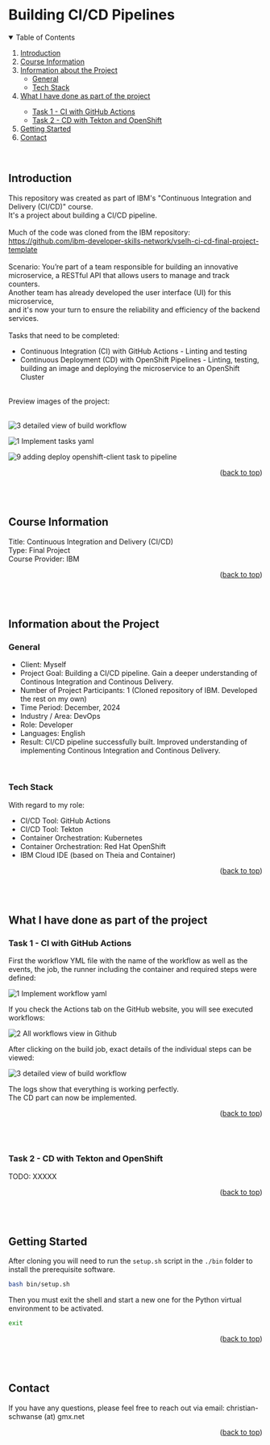 <!-- Improved compatibility of back to top link: See: https://github.com/othneildrew/Best-README-Template/pull/73 -->
<a id="readme-top"></a>

# Building CI/CD Pipelines
<!-- TABLE OF CONTENTS -->
<details open>
  <summary>Table of Contents</summary>
  <ol>
    <li><a href="#introduction">Introduction</a></li>
    <li>
      <a href="#course-information">Course Information</a>
    </li>
    <li>
      <a href="#information-about-the-project">Information about the Project</a>
      <ul>
        <li><a href="#general">General</a></li>
        <li><a href="#tech-stack">Tech Stack</a></li>
      </ul>
    </li>
    <li>
      <a href="#what-i-have-done-as-part-of-the-project">What I have done as part of the project</a></li>
      <ul>
        <li><a href="#task-1---ci-with-github-actions">Task 1 - CI with GitHub Actions</a></li>
        <li><a href="#task-2---cd-with-tekton-and-openshift">Task 2 - CD with Tekton and OpenShift</a></li>
      </ul>
    </li>
    <li><a href="#getting-started">Getting Started</a></li>
    <li><a href="#contact">Contact</a></li>
  </ol>
</details>
<br>


## Introduction
This repository was created as part of IBM's "Continuous Integration and Delivery (CI/CD)" course.<br>
It's a project about building a CI/CD pipeline.<br>
<br>
Much of the code was cloned from the IBM repository: https://github.com/ibm-developer-skills-network/vselh-ci-cd-final-project-template<br>
<br>
Scenario: You’re part of a team responsible for building an innovative microservice, a RESTful API that allows users to manage and track counters.<br>
Another team has already developed the user interface (UI) for this microservice,<br>
and it's now your turn to ensure the reliability and efficiency of the backend services.<br>
<br>
Tasks that need to be completed:
- Continuous Integration (CI) with GitHub Actions - Linting and testing
- Continuous Deployment (CD) with OpenShift Pipelines - Linting, testing, building an image and deploying the microservice to an OpenShift Cluster
<br>
Preview images of the project:<br>
<br>

![3 detailed view of build workflow](https://github.com/user-attachments/assets/06bcfc61-8b28-451c-8add-9bfba58c8532)

![1 Implement tasks yaml](https://github.com/user-attachments/assets/f5dbe65a-87d5-46f0-b2ca-f1222b52bcbc)

![9 adding deploy openshift-client task to pipeline](https://github.com/user-attachments/assets/3e7323d8-76d2-4c66-985b-3e7d466e2707)

<p align="right">(<a href="#readme-top">back to top</a>)</p>
<br>
<br>


## Course Information
Title: Continuous Integration and Delivery (CI/CD)<br>
Type: Final Project<br>
Course Provider: IBM<br>
<p align="right">(<a href="#readme-top">back to top</a>)</p>
<br>
<br>


## Information about the Project
### General
- Client: Myself
- Project Goal: Building a CI/CD pipeline. Gain a deeper understanding of Continous Integration and Continous Delivery.
- Number of Project Participants: 1 (Cloned repository of IBM. Developed the rest on my own)
- Time Period: December, 2024
- Industry / Area: DevOps
- Role: Developer
- Languages: English
- Result: CI/CD pipeline successfully built. Improved understanding of implementing Continous Integration and Continous Delivery.
<br>

### Tech Stack
With regard to my role:<br>
- CI/CD Tool: GitHub Actions
- CI/CD Tool: Tekton
- Container Orchestration: Kubernetes
- Container Orchestration: Red Hat OpenShift
- IBM Cloud IDE (based on Theia and Container)
<p align="right">(<a href="#readme-top">back to top</a>)</p>
<br>
<br>



## What I have done as part of the project

### Task 1 - CI with GitHub Actions
First the workflow YML file with the name of the workflow as well as the events, the job, the runner including the container and required steps were defined:<br>

![1 Implement workflow yaml](https://github.com/user-attachments/assets/b7e5491a-0c46-4033-a151-bfc82c10aa72)

If you check the Actions tab on the GitHub website, you will see executed workflows:<br>

![2 All workflows view in Github](https://github.com/user-attachments/assets/16ea6f15-6872-4329-985e-83d848e12121)

After clicking on the build job, exact details of the individual steps can be viewed:<br>

![3 detailed view of build workflow](https://github.com/user-attachments/assets/972ae13b-51ef-4c0c-8620-a66ee30b86d7)

The logs show that everything is working perfectly.<br>
The CD part can now be implemented.<br>
<p align="right">(<a href="#readme-top">back to top</a>)</p>
<br>
<br>


### Task 2 - CD with Tekton and OpenShift
TODO: XXXXX<br>

<p align="right">(<a href="#readme-top">back to top</a>)</p>
<br>
<br>


## Getting Started
After cloning you will need to run the `setup.sh` script in the `./bin` folder to install the prerequisite software.

```bash
bash bin/setup.sh
```

Then you must exit the shell and start a new one for the Python virtual environment to be activated.

```bash
exit
```

<p align="right">(<a href="#readme-top">back to top</a>)</p>
<br>
<br>


## Contact
If you have any questions, please feel free to reach out via email: christian-schwanse (at) gmx.net<br>
<p align="right">(<a href="#readme-top">back to top</a>)</p>
